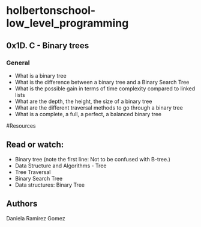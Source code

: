 # holbertonschool-low_level_programming

## 0x1D. C - Binary trees

### General
* What is a binary tree
* What is the difference between a binary tree and a Binary Search Tree
* What is the possible gain in terms of time complexity compared to linked lists
* What are the depth, the height, the size of a binary tree
* What are the different traversal methods to go through a binary tree
* What is a complete, a full, a perfect, a balanced binary tree

#Resources
## Read or watch:
* Binary tree (note the first line: Not to be confused with B-tree.)
* Data Structure and Algorithms - Tree
* Tree Traversal
* Binary Search Tree
* Data structures: Binary Tree

## Authors

Daniela Ramirez Gomez
